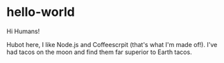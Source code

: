 # hello-world

Hi Humans!

Hubot here, I like Node.js and Coffeescrpit (that's what I'm made of!).
I've had tacos on the moon and find them far superior to Earth tacos. 
